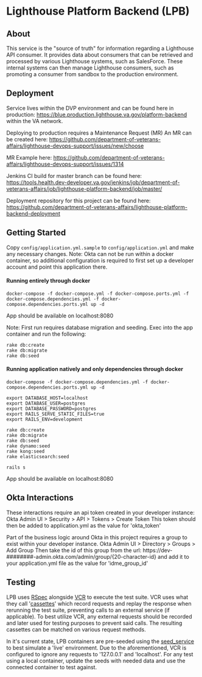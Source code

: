 # Lighthouse Platform Backend (LPB)

## About

This service is the "source of truth" for information regarding a Lighthouse API consumer.
It provides data about consumers that can be retrieved and processed by various Lighthouse systems, such as SalesForce.
These internal systems can then manage Lighthouse consumers, such as promoting a consumer from sandbox to the production environment.

## Deployment

Service lives within the DVP environment and can be found here in production: https://blue.production.lighthouse.va.gov/platform-backend
within the VA network.

Deploying to production requires a Maintenance Request (MR)
An MR can be created here: https://github.com/department-of-veterans-affairs/lighthouse-devops-support/issues/new/choose

MR Example here: https://github.com/department-of-veterans-affairs/lighthouse-devops-support/issues/1314

Jenkins CI build for master branch can be found here: https://tools.health.dev-developer.va.gov/jenkins/job/department-of-veterans-affairs/job/lighthouse-platform-backend/job/master/

Deployment repository for this project can be found here: https://github.com/department-of-veterans-affairs/lighthouse-platform-backend-deployment


## Getting Started

Copy `config/application.yml.sample` to `config/application.yml` and make any necessary changes.
Note: Okta can not be run within a docker container, so additional configuration is required to first set up a developer account and point this application there.

#### Running entirely through docker
```
docker-compose -f docker-compose.yml -f docker-compose.ports.yml -f docker-compose.dependencies.yml -f docker-compose.dependencies.ports.yml up -d
```
App should be available on localhost:8080

Note: First run requires database migration and seeding. Exec into the app container and run the following:
```
rake db:create
rake db:migrate
rake db:seed
```

#### Running application natively and only dependencies through docker
```
docker-compose -f docker-compose.dependencies.yml -f docker-compose.dependencies.ports.yml up -d

export DATABASE_HOST=localhost
export DATABASE_USER=postgres
export DATABASE_PASSWORD=postgres
export RAILS_SERVE_STATIC_FILES=true
export RAILS_ENV=development

rake db:create
rake db:migrate
rake db:seed
rake dynamo:seed
rake kong:seed
rake elasticsearch:seed

rails s
```
App should be available on localhost:8080


## Okta Interactions
These interactions require an api token created in your developer instance:
Okta Admin UI > Security > API > Tokens > Create Token
This token should then be added to application.yml as the value for 'okta_token'

Part of the business logic around Okta in this project requires a group to exist within your developer instance.
Okta Admin UI > Directory > Groups > Add Group
Then take the id of this group from the url:
https://dev-########-admin.okta.com/admin/group/{20-character-id}
and add it to your application.yml file as the value for 'idme_group_id'

## Testing
LPB uses [RSpec](https://rspec.info/documentation/) alongside [VCR](https://github.com/vcr/vcr) to execute the test suite. VCR uses what they call '[cassettes](https://relishapp.com/vcr/vcr/v/6-1-0/docs/cassettes)' which record requests and replay the response when rerunning the test suite, preventing calls to an external service (if applicable). To best utilize VCR, any external requests should be recorded and later used for testing purposes to prevent said calls. The resulting cassettes can be matched on various request methods.

In it's current state, LPB containers are pre-seeded using the [seed_service](app/services/utility/seed_service.rb) to best simulate a 'live' environment. Due to the aforementioned, VCR is configured to ignore any requests to '127.0.0.1' and 'localhost'.
For any test using a local container, update the seeds with needed data and use the connected container to test against.
